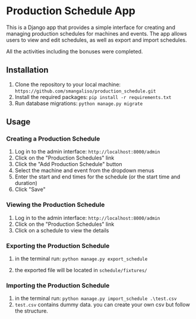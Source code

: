 <h1>Production Schedule App</h1>

This is a Django app that provides a simple interface for creating and managing production schedules for machines and events. The app allows users to view and edit schedules, as well as export and import schedules.

All the activities including the bonuses were completed.
<h2>Installation</h2>

1. Clone the repository to your local machine: `https://github.com/smangaliso/production_schedule.git`
2. Install the required packages: `pip install -r requirements.txt`
3. Run database migrations: `python manage.py migrate`

<h2>Usage</h2>

<h3>Creating a Production Schedule </h3>

1. Log in to the admin interface: `http://localhost:8000/admin`
2. Click on the "Production Schedules" link
3. Click the "Add Production Schedule" button
4. Select the machine and event from the dropdown menus
5. Enter the start and end times for the schedule (or the start time and duration)
6. Click "Save"

<h3>Viewing the Production Schedule</h3>

1. Log in to the admin interface: `http://localhost:8000/admin`
2. Click on the "Production Schedules" link
3. Click on a schedule to view the details

<h3>Exporting the Production Schedule</h3>

1. in the terminal run: `python manage.py export_schedule`

2. the exported file will be located in `schedule/fixtures/`


<h3>Importing the Production Schedule</h3>

1. in the terminal run: `python manage.py import_schedule .\test.csv`
2. `test.csv` contains dummy data. you can create your own csv but follow the structure.

